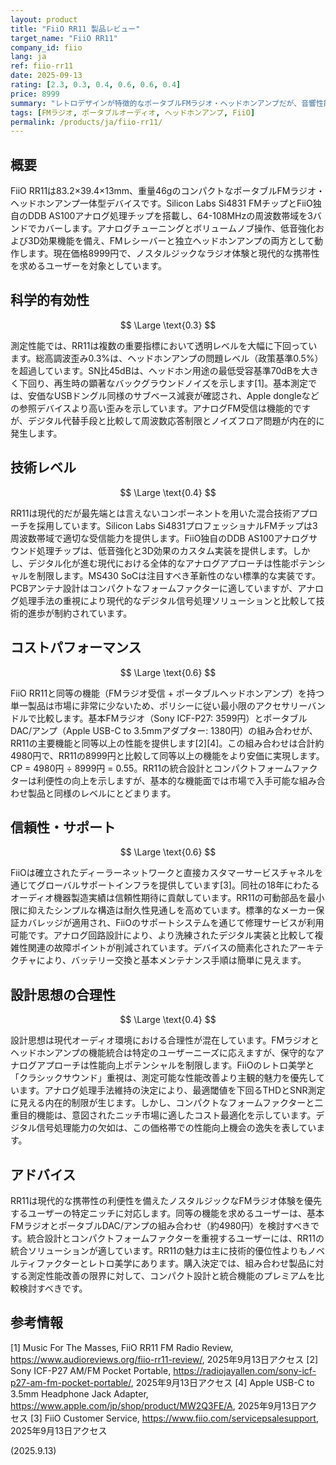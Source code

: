 ```yaml
---
layout: product
title: "FiiO RR11 製品レビュー"
target_name: "FiiO RR11"
company_id: fiio
lang: ja
ref: fiio-rr11
date: 2025-09-13
rating: [2.3, 0.3, 0.4, 0.6, 0.6, 0.4]
price: 8999
summary: "レトロデザインが特徴的なポータブルFMラジオ・ヘッドホンアンプだが、音響性能に制約があり、統合設計の利便性と組み合わせ製品のコストパフォーマンスのバランスを検討すべき"
tags: [FMラジオ, ポータブルオーディオ, ヘッドホンアンプ, FiiO]
permalink: /products/ja/fiio-rr11/
---
```


## 概要

FiiO RR11は83.2×39.4×13mm、重量46gのコンパクトなポータブルFMラジオ・ヘッドホンアンプ一体型デバイスです。Silicon Labs Si4831 FMチップとFiiO独自のDDB AS100アナログ処理チップを搭載し、64-108MHzの周波数帯域を3バンドでカバーします。アナログチューニングとボリュームノブ操作、低音強化および3D効果機能を備え、FMレシーバーと独立ヘッドホンアンプの両方として動作します。現在価格8999円で、ノスタルジックなラジオ体験と現代的な携帯性を求めるユーザーを対象としています。

## 科学的有効性

$$ \Large \text{0.3} $$

測定性能では、RR11は複数の重要指標において透明レベルを大幅に下回っています。総高調波歪み0.3%は、ヘッドホンアンプの問題レベル（政策基準0.5%）を超過しています。SN比45dBは、ヘッドホン用途の最低受容基準70dBを大きく下回り、再生時の顕著なバックグラウンドノイズを示します[1]。基本測定では、安価なUSBドングル同様のサブベース減衰が確認され、Apple dongleなどの参照デバイスより高い歪みを示しています。アナログFM受信は機能的ですが、デジタル代替手段と比較して周波数応答制限とノイズフロア問題が内在的に発生します。

## 技術レベル

$$ \Large \text{0.4} $$

RR11は現代的だが最先端とは言えないコンポーネントを用いた混合技術アプローチを採用しています。Silicon Labs Si4831プロフェッショナルFMチップは3周波数帯域で適切な受信能力を提供します。FiiO独自のDDB AS100アナログサウンド処理チップは、低音強化と3D効果のカスタム実装を提供します。しかし、デジタル化が進む現代における全体的なアナログアプローチは性能ポテンシャルを制限します。MS430 SoCは注目すべき革新性のない標準的な実装です。PCBアンテナ設計はコンパクトなフォームファクターに適していますが、アナログ処理手法の重視により現代的なデジタル信号処理ソリューションと比較して技術的進歩が制約されています。

## コストパフォーマンス

$$ \Large \text{0.6} $$

FiiO RR11と同等の機能（FMラジオ受信 + ポータブルヘッドホンアンプ）を持つ単一製品は市場に非常に少ないため、ポリシーに従い最小限のアクセサリーバンドルで比較します。基本FMラジオ（Sony ICF-P27: 3599円）とポータブルDAC/アンプ（Apple USB-C to 3.5mmアダプター: 1380円）の組み合わせが、RR11の主要機能と同等以上の性能を提供します[2][4]。この組み合わせは合計約4980円で、RR11の8999円と比較して同等以上の機能をより安価に実現します。CP = 4980円 ÷ 8999円 = 0.55。RR11の統合設計とコンパクトフォームファクターは利便性の向上を示しますが、基本的な機能面では市場で入手可能な組み合わせ製品と同様のレベルにとどまります。

## 信頼性・サポート

$$ \Large \text{0.6} $$

FiiOは確立されたディーラーネットワークと直接カスタマーサービスチャネルを通じてグローバルサポートインフラを提供しています[3]。同社の18年にわたるオーディオ機器製造実績は信頼性期待に貢献しています。RR11の可動部品を最小限に抑えたシンプルな構造は耐久性見通しを高めています。標準的なメーカー保証カバレッジが適用され、FiiOのサポートシステムを通じて修理サービスが利用可能です。アナログ回路設計により、より洗練されたデジタル実装と比較して複雑性関連の故障ポイントが削減されています。デバイスの簡素化されたアーキテクチャにより、バッテリー交換と基本メンテナンス手順は簡単に見えます。

## 設計思想の合理性

$$ \Large \text{0.4} $$

設計思想は現代オーディオ環境における合理性が混在しています。FMラジオとヘッドホンアンプの機能統合は特定のユーザーニーズに応えますが、保守的なアナログアプローチは性能向上ポテンシャルを制限します。FiiOのレトロ美学と「クラシックサウンド」重視は、測定可能な性能改善より主観的魅力を優先しています。アナログ処理手法維持の決定により、最適閾値を下回るTHDとSNR測定に見える内在的制限が生じます。しかし、コンパクトなフォームファクターと二重目的機能は、意図されたニッチ市場に適したコスト最適化を示しています。デジタル信号処理能力の欠如は、この価格帯での性能向上機会の逸失を表しています。

## アドバイス

RR11は現代的な携帯性の利便性を備えたノスタルジックなFMラジオ体験を優先するユーザーの特定ニッチに対応します。同等の機能を求めるユーザーは、基本FMラジオとポータブルDAC/アンプの組み合わせ（約4980円）を検討すべきです。統合設計とコンパクトフォームファクターを重視するユーザーには、RR11の統合ソリューションが適しています。RR11の魅力は主に技術的優位性よりもノベルティファクターとレトロ美学にあります。購入決定では、組み合わせ製品に対する測定性能改善の限界に対して、コンパクト設計と統合機能のプレミアムを比較検討すべきです。

## 参考情報

[1] Music For The Masses, FiiO RR11 FM Radio Review, https://www.audioreviews.org/fiio-rr11-review/, 2025年9月13日アクセス
[2] Sony ICF-P27 AM/FM Pocket Portable, https://radiojayallen.com/sony-icf-p27-am-fm-pocket-portable/, 2025年9月13日アクセス
[4] Apple USB-C to 3.5mm Headphone Jack Adapter, https://www.apple.com/jp/shop/product/MW2Q3FE/A, 2025年9月13日アクセス
[3] FiiO Customer Service, https://www.fiio.com/servicepsalesupport, 2025年9月13日アクセス

(2025.9.13)
